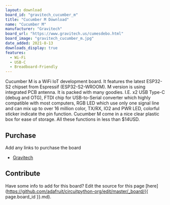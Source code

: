 ```yaml
---
layout: download
board_id: "gravitech_cucumber_m"
title: "Cucumber M Download"
name: "Cucumber M"
manufacturer: "Gravitech"
board_url: "https://www.gravitech.us/cumesdebo.html"
board_image: "gravitech_cucumber_m.jpg"
date_added: 2021-8-13
downloads_display: true
features:
  - Wi-Fi
  - USB-C
  - Breadboard-Friendly
---
```


Cucumber M is a WiFi IoT development board. It features the latest ESP32-S2 chipset from Espressif (ESP32-S2-WROOM). M version is using integrated PCB antenna. It is packed with many goodies. I.E. x2 USB Type-C (debug and OTG), FTDI chip for USB-to-Serial converter which highly compatible with most computers, RGB LED which use only one signal line and can mix up to over 16 million color, TX/RX, IO2 and PWR LED, colorful sticker indicate the pin function. Cucumber M come in a nice clear plastic box for ease of storage. All these functions in less than $14USD.

## Purchase
Add any links to purchase the board
* [Gravitech](https://www.gravitech.us/cumesdebo.html)

## Contribute

Have some info to add for this board? Edit the source for this page [here](https://github.com/adafruit/circuitpython-org/edit/master/_board/{{ page.board_id }}.md).
